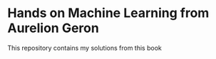 # Hands on Machine Learning from Aurelion Geron

This repository contains my solutions from this book